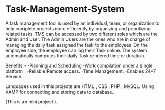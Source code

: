 # Task-Management-System
A task management tool is used by an individual, team, or organization to help complete projects more efficiently by organizing and prioritizing related tasks. TMS can be accessed by two different roles which are the Admin and User. The Admin Users are the ones who are in charge of managing the daily task assigned the task to the employees .On the employee side, the employee can log their Task online. The system automatically computes their daily Task rendered time or duration.

Benefits:-
-Planning and Scheduling
-Work compilation under a single platform .
-Reliable Remote access.
-Time Management.
-Enables 24*7 Service.

Languages used in this projects are HTML , CSS , PHP , MySQL.
Using XAMP for connecting and storing data to database...

(This is an mini project )..
